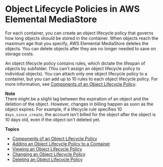 # Object Lifecycle Policies in AWS Elemental MediaStore<a name="policies-object-lifecycle"></a>

For each container, you can create an object lifecycle policy that governs how long objects should be stored in the container\. When objects reach the maximum age that you specify, AWS Elemental MediaStore deletes the objects\. You can delete objects after they are no longer needed to save on storage costs\.

An object lifecycle policy contains rules, which dictate the lifespan of objects by subfolder\. \(You can't assign an object lifecycle policy to individual objects\)\. You can attach only one object lifecycle policy to a container, but you can add up to 10 rules to each object lifecycle policy\. For more information, see [Components of an Object Lifecycle Policy](policies-object-lifecycle-components.md)\.

**Note**  
There might be a slight lag between the expiration of an object and the deletion of the object\. However, changes in billing happen as soon as the object expires\. For example, if a lifecycle rule specifies 10 `days_since_create`, the account isn't billed for the object after the object is 10 days old, even if the object isn't deleted yet\.

**Topics**
+ [Components of an Object Lifecycle Policy](policies-object-lifecycle-components.md)
+ [Adding an Object Lifecycle Policy to a Container](policies-object-lifecycle-add.md)
+ [Viewing an Object Lifecycle Policy](policies-object-lifecycle-view.md)
+ [Changing an Object Lifecycle Policy](policies-object-lifecycle-change.md)
+ [Deleting an Object Lifecycle Policy](policies-object-lifecycle-delete.md)